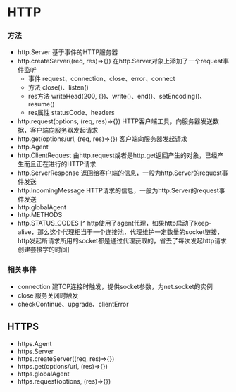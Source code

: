 # HTTP
### 方法
- http.Server  基于事件的HTTP服务器
- http.createServer((req, res)=>{})  在http.Server对象上添加了一个request事件监听
  - 事件 request、connection、close、error、connect
  - 方法 close()、listen()
  - res方法 writeHead(200, {})、write()、end()、setEncoding()、resume()
  - res属性 statusCode、headers
- http.request(options, (req, res)=>{})  HTTP客户端工具，向服务器发送数据，客户端向服务器发起请求
- http.get(options/url, (req, res)=>{})  客户端向服务器发起请求
- http.Agent
- http.ClientRequest   由http.request或者是http.get返回产生的对象，已经产生而且正在进行的HTTP请求
- http.ServerResponse   返回给客户端的信息，一般为http.Server的request事件发送
- http.IncomingMessage  HTTP请求的信息，一般为http.Server的request事件发送
- http.globalAgent
- http.METHODS
- http.STATUS_CODES
[^ http使用了agent代理，如果http启动了keep-alive，那么这个代理相当于一个连接池，代理维护一定数量的socket链接，http发起所请求所用的socket都是通过代理获取的，省去了每次发起http请求创建套接字的时间]

### 相关事件
- connection 建TCP连接时触发，提供socket参数，为net.socket的实例
- close 服务关闭时触发
- checkContinue、upgrade、clientError

## HTTPS
- https.Agent
- https.Server
- https.createServer((req, res)=>{})
- https.get(options/url, (res)=>{})
- https.globalAgent
- https.request(options, (res)=>{})
